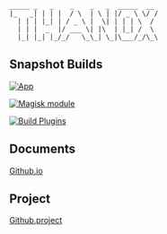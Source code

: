 ```
_____ _   _    _    _   _  _____  __
|_   _| | | |  / \  | \ | |/ _ \ \/ /
  | | | |_| | / _ \ |  \| | | | \  /
  | | |  _  |/ ___ \| |\  | |_| /  \
  |_| |_| |_/_/   \_\_| \_|\___/_/\_\
```


## Snapshot Builds

[![App](https://github.com/Tornaco/Thanox/actions/workflows/app.yml/badge.svg)](https://github.com/Tornaco/Thanox/actions/workflows/app.yml)

[![Magisk module](https://github.com/Tornaco/Thanox/actions/workflows/magisk-module.yml/badge.svg)](https://github.com/Tornaco/Thanox/actions/workflows/magisk-module.yml)

[![Build Plugins](https://github.com/Tornaco/Thanox/actions/workflows/plugins.yml/badge.svg)](https://github.com/Tornaco/Thanox/actions/workflows/plugins.yml)


## Documents

[Github.io](https://tornaco.github.io/Thanox/)

## Project

[Github.project](https://github.com/Tornaco/Thanox/projects)

